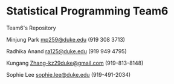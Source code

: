 Statistical Programming Team6
=====



Team6's Repository

Minjung Park mp259@duke.edu (919 308 3713)

Radhika Anand ra125@duke.edu (919 949 4795)

Kungang Zhang-kz29duke@gmail.com (919-813-8148)

Sophie Lee sophie.lee@duke.edu (919-491-2034)